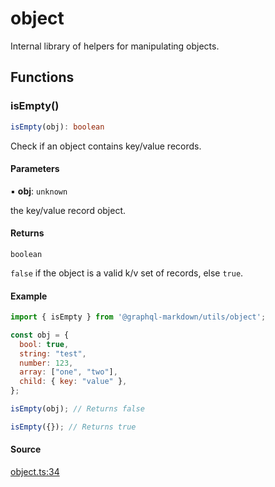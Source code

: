 # object

Internal library of helpers for manipulating objects.

## Functions

### isEmpty()

```ts
isEmpty(obj): boolean
```

Check if an object contains key/value records.

#### Parameters

▪ **obj**: `unknown`

the key/value record object.

#### Returns

`boolean`

`false` if the object is a valid k/v set of records, else `true`.

#### Example

```js
import { isEmpty } from '@graphql-markdown/utils/object';

const obj = {
  bool: true,
  string: "test",
  number: 123,
  array: ["one", "two"],
  child: { key: "value" },
};

isEmpty(obj); // Returns false

isEmpty({}); // Returns true
```

#### Source

[object.ts:34](https://github.com/graphql-markdown/graphql-markdown/blob/main/packages/utils/src/object.ts#L34)
